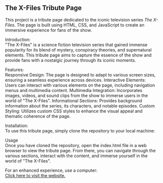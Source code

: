 <h2>The X-Files Tribute Page</h2>

This project is a tribute page dedicated to the iconic television series *The X-Files*. The page is built using HTML, CSS, and JavaScript to create an immersive experience for fans of the show.

Introduction:<br>
"The X-Files" is a science fiction television series that gained immense popularity for its blend of mystery, conspiracy theories, and supernatural elements. This tribute page aims to capture the essence of the show and provide fans with a nostalgic journey through its iconic moments.

Features:<br>
Responsive Design: The page is designed to adapt to various screen sizes, ensuring a seamless experience across devices.
Interactive Elements: Users can interact with various elements on the page, including navigation menus and multimedia content.
Multimedia Integration: Incorporates images, videos, and sound clips from the show to immerse users in the world of "The X-Files".
Informational Sections: Provides background information about the series, its characters, and notable episodes.
Custom Styling: Utilizes custom CSS styles to enhance the visual appeal and thematic coherence of the page.

Installation:<br>
To use this tribute page, simply clone the repository to your local machine:

Usage<br>
Once you have cloned the repository, open the index.html file in a web browser to view the tribute page. From there, you can navigate through the various sections, interact with the content, and immerse yourself in the world of "The X-Files".

For an enhanced experience, use a computer:<br>
<a href="https://thexfiles.vercel.app"> Click here to visit the website. </a>
